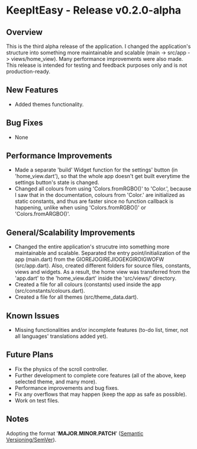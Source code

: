 # KeepItEasy - Release v0.2.0-alpha

## Overview

This is the third alpha release of the application. I changed the application's structure into something more maintainable and scalable (main -> src/app -> views/home_view). Many performance improvements were also made. This release is intended for testing and feedback purposes only and is not production-ready.

## New Features

- Added themes functionality.

## Bug Fixes

- None

## Performance Improvements

- Made a separate 'build' Widget function for the settings' button (in 'home_view.dart'), so that the whole app doesn't get built everytime the settings button's state is changed.
- Changed all colours from using 'Colors.fromRGBO()' to 'Color.', because I saw that in the documentation, colours from 'Color.' are initialized as static constants, and thus are faster since no function callback is happening, unlike when using 'Colors.fromRGBO()' or 'Colors.fromARGBO()'.

## General/Scalability Improvements

- Changed the entire application's strucutre into something more maintainable and scalable. Separated the entry point/initialization of the app (main.dart) from the GIOREJOGIREJIOGEKGIROIGWOFW (src/app.dart). Also, created different folders for source files, constants, views and widgets. As a result, the home view was transferred from the 'app.dart' to the 'home_view.dart' inside the 'src/views/' directory.
- Created a file for all colours (constants) used inside the app (src/constants/colours.dart).
- Created a file for all themes (src/theme_data.dart).

## Known Issues

- Missing functionalities and/or incomplete features (to-do list, timer, not all languages' translations added yet).

## Future Plans

- Fix the physics of the scroll controller.
- Further development to complete core features (all of the above, keep selected theme, and many more).
- Performance improvements and bug fixes.
- Fix any overflows that may happen (keep the app as safe as possible).
- Work on test files.

## Notes

Adopting the format '**MAJOR.MINOR.PATCH**' ([Semantic Versioning/SemVer](https://semver.org/)).
